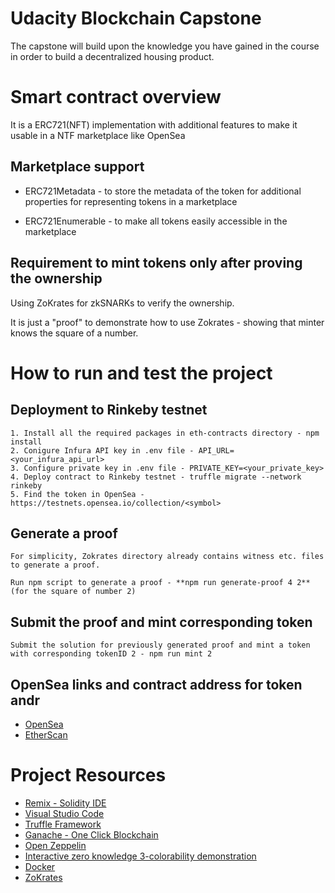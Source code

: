 # Udacity Blockchain Capstone

The capstone will build upon the knowledge you have gained in the course in order to build a decentralized housing product.

# Smart contract overview

It is a ERC721(NFT) implementation with additional features to make it usable in a NTF marketplace like OpenSea

## Marketplace support

 * ERC721Metadata -  to store the metadata of the token for additional properties for representing tokens in a marketplace

 * ERC721Enumerable - to make all tokens easily accessible in the marketplace

## Requirement to mint tokens only after proving the ownership

Using ZoKrates for zkSNARKs to verify the ownership. 

It is just a "proof" to demonstrate how to use Zokrates - showing that minter knows the square of a number. 

# How to run and test the project

## Deployment to Rinkeby testnet

    1. Install all the required packages in eth-contracts directory - npm install
    2. Conigure Infura API key in .env file - API_URL=<your_infura_api_url>
    3. Configure private key in .env file - PRIVATE_KEY=<your_private_key>
    4. Deploy contract to Rinkeby testnet - truffle migrate --network rinkeby
    5. Find the token in OpenSea - https://testnets.opensea.io/collection/<symbol>

## Generate a proof

    For simplicity, Zokrates directory already contains witness etc. files to generate a proof.
    
    Run npm script to generate a proof - **npm run generate-proof 4 2**(for the square of number 2)
    
## Submit the proof and mint corresponding token

    Submit the solution for previously generated proof and mint a token with corresponding tokenID 2 - npm run mint 2

## OpenSea links and contract address for token andr

* [OpenSea](https://testnets.opensea.io/collection/andr/)
* [EtherScan](https://rinkeby.etherscan.io/address/0xad452f8881aa3a453ae42cd86b48ba82e5c661b1/)

# Project Resources

* [Remix - Solidity IDE](https://remix.ethereum.org/)
* [Visual Studio Code](https://code.visualstudio.com/)
* [Truffle Framework](https://truffleframework.com/)
* [Ganache - One Click Blockchain](https://truffleframework.com/ganache)
* [Open Zeppelin ](https://openzeppelin.org/)
* [Interactive zero knowledge 3-colorability demonstration](http://web.mit.edu/~ezyang/Public/graph/svg.html)
* [Docker](https://docs.docker.com/install/)
* [ZoKrates](https://github.com/Zokrates/ZoKrates)
